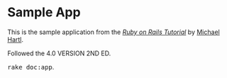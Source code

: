 # Sample App

This is the sample application from
the [*Ruby on Rails Tutorial*](http://railstutorial.org/)
by [Michael Hartl](http://michaelhartl.com/).

Followed the 4.0 VERSION 2ND ED. 

<tt>rake doc:app</tt>.
